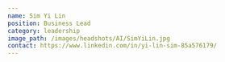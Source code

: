 ```yaml
---
name: Sim Yi Lin
position: Business Lead
category: leadership
image_path: /images/headshots/AI/SimYiLin.jpg
contact: https://www.linkedin.com/in/yi-lin-sim-85a576179/
---
```

